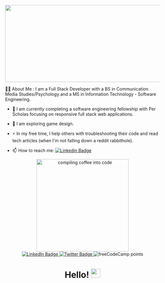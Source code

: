 <div id="banner align="center">
         <img src="https://media.giphy.com/media/L1R1tvI9svkIWwpVYr/giphy.gif" width="1000" height="250" />
</div>
                                                                                                        
:woman_technologist: About Me : I am a Full Stack Developer with a BS in Communication Media Studies/Psychology and a MS in Information Technology - Software Engineering.
                                                                                                        
- :telescope: I am currently completing a software engineering fellowship with Per Scholas focusing on responsive full stack web applications.

- :seedling: I am exploring game design.

- :zap: In my free time, I help others with troubleshooting their code and read tech articles (when I'm not falling down a reddit rabbithole).

- :mailbox: How to reach me: [![Linkedin Badge](https://img.shields.io/badge/-shanel-blue?style=flat&logo=Linkedin&logoColor=white)](linkedin.com/in/shanel)

<div id="header" align="center">
<img src="https://media.giphy.com/media/SXxI9NlwvYiY3bRsck/giphy.gif" width="300" height="300" alt="compiling coffee into code" />
</div>

<div id="badges" align="center">
  <a href="https://linkedin.com/in/shanel">
    <img src="https://img.shields.io/badge/LinkedIn-blue?style=for-the-badge&logo=linkedin&logoColor=white" alt="LinkedIn Badge"/>
  </a>
    <a href="https://twitter.com/shanelATL">
    <img src="https://img.shields.io/badge/Twitter-blue?style=for-the-badge&logo=twitter&logoColor=white" alt="Twitter Badge"/>
  </a>
    <img alt="freeCodeCamp points" src="https://img.shields.io/freecodecamp/points/shanelatl">
</div>
<div id="views" align="center">
<img src="https://komarev.com/ghpvc/?username=shanelhw&style=flat-square&color=blue" alt=""/>
  <h1>
  Hello!
  <img src="https://media.giphy.com/media/mTpY1GAXRAspZTpeBn/giphy.gif" width="30px"/>
</h1>
</div>
